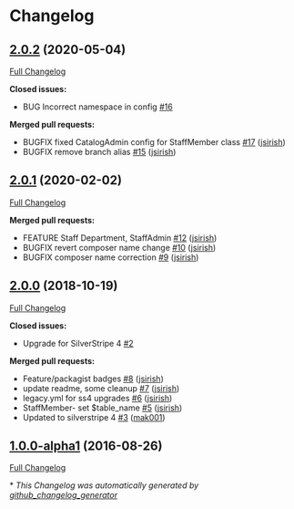 # Changelog

## [2.0.2](https://github.com/dynamic/silverstripe-staff-directory/tree/2.0.2) (2020-05-04)

[Full Changelog](https://github.com/dynamic/silverstripe-staff-directory/compare/2.0.1...2.0.2)

**Closed issues:**

- BUG Incorrect namespace in config [\#16](https://github.com/dynamic/silverstripe-staff-directory/issues/16)

**Merged pull requests:**

- BUGFIX fixed CatalogAdmin config for StaffMember class [\#17](https://github.com/dynamic/silverstripe-staff-directory/pull/17) ([jsirish](https://github.com/jsirish))
- BUGFIX remove branch alias [\#15](https://github.com/dynamic/silverstripe-staff-directory/pull/15) ([jsirish](https://github.com/jsirish))

## [2.0.1](https://github.com/dynamic/silverstripe-staff-directory/tree/2.0.1) (2020-02-02)

[Full Changelog](https://github.com/dynamic/silverstripe-staff-directory/compare/2.0.0...2.0.1)

**Merged pull requests:**

- FEATURE Staff Department, StaffAdmin [\#12](https://github.com/dynamic/silverstripe-staff-directory/pull/12) ([jsirish](https://github.com/jsirish))
- BUGFIX revert composer name change [\#10](https://github.com/dynamic/silverstripe-staff-directory/pull/10) ([jsirish](https://github.com/jsirish))
- BUGFIX composer name correction [\#9](https://github.com/dynamic/silverstripe-staff-directory/pull/9) ([jsirish](https://github.com/jsirish))

## [2.0.0](https://github.com/dynamic/silverstripe-staff-directory/tree/2.0.0) (2018-10-19)

[Full Changelog](https://github.com/dynamic/silverstripe-staff-directory/compare/1.0.0-alpha1...2.0.0)

**Closed issues:**

- Upgrade for SilverStripe 4 [\#2](https://github.com/dynamic/silverstripe-staff-directory/issues/2)

**Merged pull requests:**

- Feature/packagist badges [\#8](https://github.com/dynamic/silverstripe-staff-directory/pull/8) ([jsirish](https://github.com/jsirish))
- update readme, some cleanup [\#7](https://github.com/dynamic/silverstripe-staff-directory/pull/7) ([jsirish](https://github.com/jsirish))
- legacy.yml for ss4 upgrades [\#6](https://github.com/dynamic/silverstripe-staff-directory/pull/6) ([jsirish](https://github.com/jsirish))
- StaffMember- set $table\_name [\#5](https://github.com/dynamic/silverstripe-staff-directory/pull/5) ([jsirish](https://github.com/jsirish))
- Updated to silverstripe 4 [\#3](https://github.com/dynamic/silverstripe-staff-directory/pull/3) ([mak001](https://github.com/mak001))

## [1.0.0-alpha1](https://github.com/dynamic/silverstripe-staff-directory/tree/1.0.0-alpha1) (2016-08-26)

[Full Changelog](https://github.com/dynamic/silverstripe-staff-directory/compare/69fa4965452a7ccf0725e90b3389d31f8500a2cb...1.0.0-alpha1)



\* *This Changelog was automatically generated by [github_changelog_generator](https://github.com/github-changelog-generator/github-changelog-generator)*
